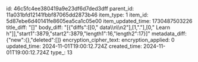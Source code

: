 id: 46c5fc4ee380419a9e23df6d7ded3dff
parent_id: 11a031bfd12141fbbf87065dd2873b46
item_type: 1
item_id: 5d87ebe6d40141fe8605ea5ca1c05e00
item_updated_time: 1730487503226
title_diff: "[]"
body_diff: "[{\"diffs\":[[0,\" data\\\n\\\n2\"],[1,\".\"],[0,\" Learn h\"]],\"start1\":3879,\"start2\":3879,\"length1\":16,\"length2\":17}]"
metadata_diff: {"new":{},"deleted":[]}
encryption_cipher_text: 
encryption_applied: 0
updated_time: 2024-11-01T19:00:12.724Z
created_time: 2024-11-01T19:00:12.724Z
type_: 13